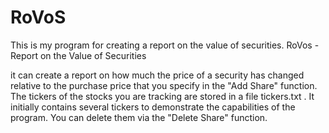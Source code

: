 # RoVoS
This is my program for creating a report on the value of securities. 
RoVos - Report on the Value of Securities

it can create a report on how much the price of a security has changed relative to the purchase price that you specify in the "Add Share" function. 
The tickers of the stocks you are tracking are stored in a file tickers.txt . 
It initially contains several tickers to demonstrate the capabilities of the program. You can delete them via the "Delete Share" function.
